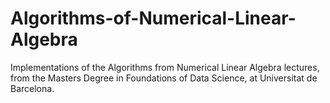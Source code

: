 # Algorithms-of-Numerical-Linear-Algebra
Implementations of the Algorithms from Numerical Linear Algebra lectures, from the Masters Degree in Foundations of Data Science, at Universitat de Barcelona.
